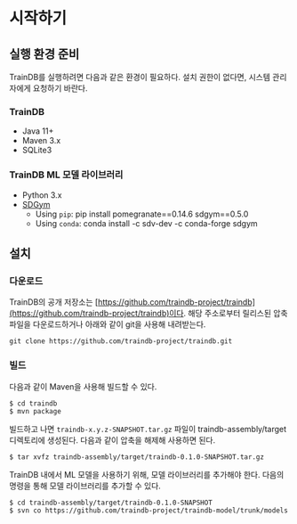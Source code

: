 # 시작하기

## 실행 환경 준비

TrainDB를 실행하려면 다음과 같은 환경이 필요하다. 설치 권한이 없다면, 시스템 관리자에게 요청하기 바란다.

### TrainDB

* Java 11+
* Maven 3.x
* SQLite3

### TrainDB ML 모델 라이브러리

* Python 3.x
* [SDGym](https://github.com/sdv-dev/SDGym)
  * Using ```pip```: pip install pomegranate==0.14.6 sdgym==0.5.0
  * Using ```conda```: conda install -c sdv-dev -c conda-forge sdgym


## 설치

### 다운로드

TrainDB의 공개 저장소는 [https://github.com/traindb-project/traindb](https://github.com/traindb-project/traindb)이다. 해당 주소로부터 릴리스된 압축 파일을 다운로드하거나 아래와 같이 git을 사용해 내려받는다.

```console
git clone https://github.com/traindb-project/traindb.git
```

### 빌드

다음과 같이 Maven을 사용해 빌드할 수 있다.

```console
$ cd traindb
$ mvn package
```

빌드하고 나면 ```traindb-x.y.z-SNAPSHOT.tar.gz``` 파일이 traindb-assembly/target 디렉토리에 생성된다. 다음과 같이 압축을 해제해 사용하면 된다.

```console
$ tar xvfz traindb-assembly/target/traindb-0.1.0-SNAPSHOT.tar.gz
```

TrainDB 내에서 ML 모델을 사용하기 위해, 모델 라이브러리를 추가해야 한다.
다음의 명령을 통해 모델 라이브러리를 추가할 수 있다.
``` console
$ cd traindb-assembly/target/traindb-0.1.0-SNAPSHOT
$ svn co https://github.com/traindb-project/traindb-model/trunk/models
```
